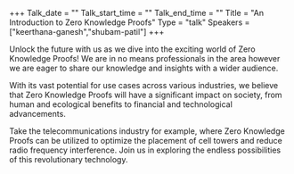 +++
Talk_date = ""
Talk_start_time = ""
Talk_end_time = ""
Title = "An Introduction to Zero Knowledge Proofs"
Type = "talk"
Speakers = ["keerthana-ganesh","shubam-patil"]
+++

Unlock the future with us as we dive into the exciting world of Zero Knowledge Proofs! We are in no means professionals in the area however we are eager to share our knowledge and insights with a wider audience.

With its vast potential for use cases across various industries, we believe that Zero Knowledge Proofs will have a significant impact on society, from human and ecological benefits to financial and technological advancements.

Take the telecommunications industry for example, where Zero Knowledge Proofs can be utilized to optimize the placement of cell towers and reduce radio frequency interference. Join us in exploring the endless possibilities of this revolutionary technology.
       